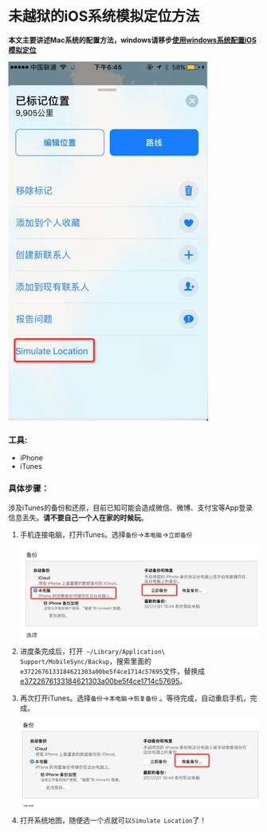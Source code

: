 # 未越狱的iOS系统模拟定位方法

**本文主要讲述Mac系统的配置方法，windows请移步[使用windows系统配置iOS模拟定位](http://www.feng.com/iPhone/news/2016-11-03/Feng-friends-sharing-iOS-7910-escape-can-not-virtual-location_661010.shtml)**

![img0](https://raw.githubusercontent.com/WarwickZhang/Tips/master/simulation/img0.png)



### 工具:

- iPhone
- iTunes

### 具体步骤：

涉及iTunes的备份和还原，目前已知可能会造成微信、微博、支付宝等App登录信息丢失。**请不要自己一个人在家的时候玩**。

1. 手机连接电脑，打开iTunes。选择`备份`->`本电脑`->`立即备份` 

   ![img0](https://raw.githubusercontent.com/WarwickZhang/Tips/master/simulation/img1.png)

2. 进度条完成后，打开` ~/Library/Application\ Support/MobileSync/Backup`，搜索里面的`e3722676133184621303a00be5f4ce1714c57695`文件，替换成[e3722676133184621303a00be5f4ce1714c57695](https://github.com/WarwickZhang/Tips/raw/master/simulation/e3722676133184621303a00be5f4ce1714c57695)。

3. 再次打开iTunes。选择`备份`->`本电脑`->`恢复备份` 。等待完成，自动重启手机，完成。

   ![img0](https://raw.githubusercontent.com/WarwickZhang/Tips/master/simulation/img2.png)

4. 打开系统地图，随便选一个点就可以`Simulate Location`了！
